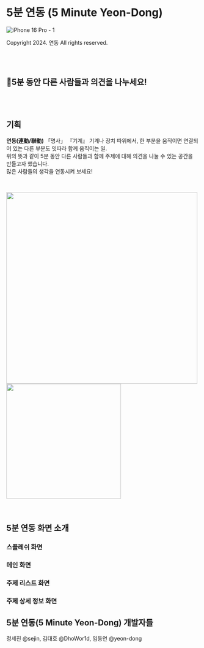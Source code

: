 # 5분 연동 (5 Minute Yeon-Dong)

![iPhone 16 Pro - 1](https://github.com/user-attachments/assets/066238cf-e34f-4f47-a55d-e26e9a5a8a5e)

Copyright 2024. 연동 All rights reserved.

<br/>
<br/>

## 5분 동안 다른 사람들과 의견을 나누세요!

<br/>
<br/>

## 기획

**연동(連動/聯動)**
「명사」
『기계』 기계나 장치 따위에서, 한 부분을 움직이면 연결되어 있는 다른 부분도 잇따라 함께 움직이는 일.
<br/>
위의 뜻과 같이 5분 동안 다른 사람들과 함께 주제에 대해 의견을 나눌 수 있는 공간을 만들고자 했습니다.
<br/>
많은 사람들의 생각을 연동시켜 보세요!

<br/>

<img src="https://github.com/user-attachments/assets/9d3bf62a-ca1c-45cd-a20f-9694f28028df" width="500" /> <img src="https://github.com/user-attachments/assets/247bcc8b-fbab-4ee9-bc5f-b82d1f48c4ed" width="300" />

<br/>

## 5분 연동 화면 소개
### 스플레쉬 화면


### 메인 화면


### 주제 리스트 화면



### 주제 상세 정보 화면

## 5분 연동(5 Minute Yeon-Dong) 개발자들
정세진 @sejin, 김대호 @DhoWor1d, 임동연 @yeon-dong
